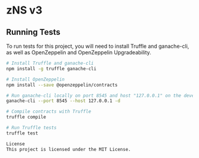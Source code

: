 # zNS v3

## Running Tests

To run tests for this project, you will need to install Truffle and ganache-cli, as well as OpenZeppelin and OpenZeppelin Upgradeability.

```bash
# Install Truffle and ganache-cli
npm install -g truffle ganache-cli

# Install OpenZeppelin
npm install --save @openzeppelin/contracts

# Run ganache-cli locally on port 8545 and host "127.0.0.1" on the development network
ganache-cli --port 8545 --host 127.0.0.1 -d

# Compile contracts with Truffle
truffle compile

# Run Truffle tests
truffle test

License
This project is licensed under the MIT License.